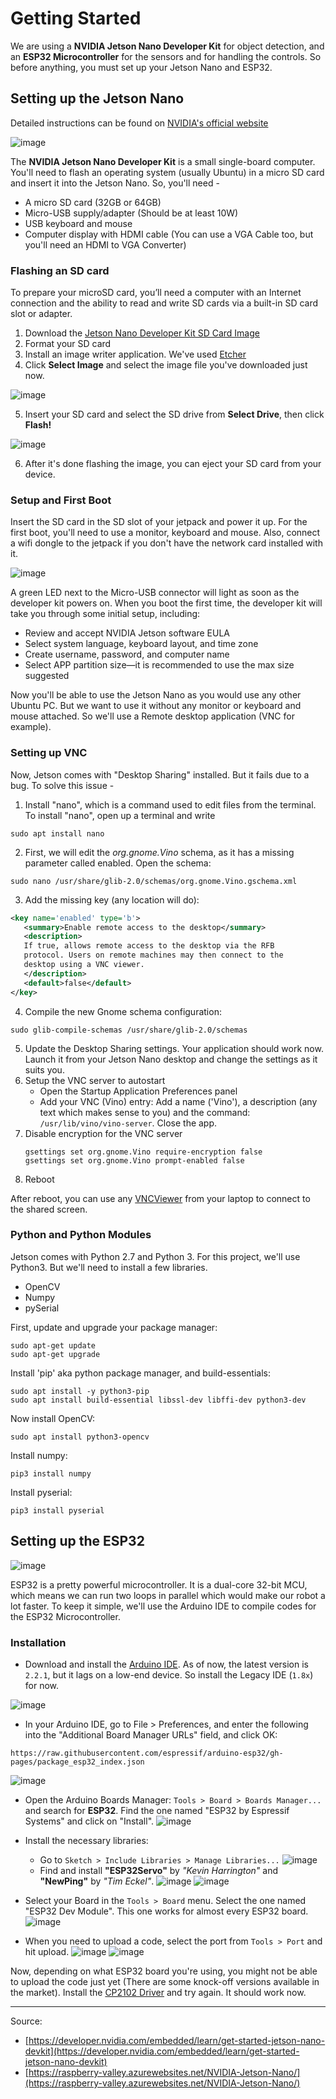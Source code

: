 # Getting Started
We are using a **NVIDIA Jetson Nano Developer Kit** for object detection, and an **ESP32 Microcontroller** for the sensors and for handling the controls. So before anything, you must set up your Jetson Nano and ESP32.

## Setting up the Jetson Nano
Detailed instructions can be found on [NVIDIA's official website](https://developer.nvidia.com/embedded/learn/get-started-jetson-nano-devkit)

![image](https://github.com/A-N-M-Noor/mechaScratch_404/assets/113457396/b30dbf15-980d-4c74-9ec6-5685efd21a3e)

The **NVIDIA Jetson Nano Developer Kit** is a small single-board computer. You'll need to flash an operating system (usually Ubuntu) in a micro SD card and insert it into the Jetson Nano. So, you'll need - 
* A micro SD card (32GB or 64GB)
* Micro-USB supply/adapter (Should be at least 10W)
* USB keyboard and mouse
* Computer display with HDMI cable (You can use a VGA Cable too, but you'll need an HDMI to VGA Converter)

### Flashing an SD card
To prepare your microSD card, you’ll need a computer with an Internet connection and the ability to read and write SD cards via a built-in SD card slot or adapter.
1. Download the [Jetson Nano Developer Kit SD Card Image](https://developer.nvidia.com/jetson-nano-sd-card-image)
2. Format your SD card
3. Install an image writer application. We've used [Etcher](https://etcher.balena.io/)
4. Click **Select Image** and select the image file you've downloaded just now.

![image](https://github.com/A-N-M-Noor/mechaScratch_404/assets/113457396/cd6eaa0c-ff47-47a7-8f52-b617cc47f696)

5. Insert your SD card and select the SD drive from **Select Drive**, then click **Flash!**

![image](https://github.com/A-N-M-Noor/mechaScratch_404/assets/113457396/fdcd5679-c184-4fd2-b6e7-a8bf1165cea2)

6. After it's done flashing the image, you can eject your SD card from your device.

### Setup and First Boot
Insert the SD card in the SD slot of your jetpack and power it up. For the first boot, you'll need to use a monitor, keyboard and mouse. Also, connect a wifi dongle to the jetpack if you don't have the network card installed with it.

![image](https://github.com/A-N-M-Noor/mechaScratch_404/assets/113457396/1e8d64e3-7c4d-430f-a153-4e9937bc37bf)

A green LED next to the Micro-USB connector will light as soon as the developer kit powers on. When you boot the first time, the developer kit will take you through some initial setup, including:
* Review and accept NVIDIA Jetson software EULA
* Select system language, keyboard layout, and time zone
* Create username, password, and computer name
* Select APP partition size—it is recommended to use the max size suggested

Now you'll be able to use the Jetson Nano as you would use any other Ubuntu PC. But we want to use it without any monitor or keyboard and mouse attached. So we'll use a Remote desktop application (VNC for example).

### Setting up VNC
Now, Jetson comes with "Desktop Sharing" installed. But it fails due to a bug. To solve this issue -
1. Install "nano", which is a command used to edit files from the terminal. To install "nano", open up a terminal and write
```
sudo apt install nano
```
2. First, we will edit the _org.gnome.Vino_ schema, as it has a missing parameter called enabled. Open the schema:
```
sudo nano /usr/share/glib-2.0/schemas/org.gnome.Vino.gschema.xml
```
3. Add the missing key (any location will do):
```XML
<key name='enabled' type='b'>
   <summary>Enable remote access to the desktop</summary>
   <description>
   If true, allows remote access to the desktop via the RFB
   protocol. Users on remote machines may then connect to the
   desktop using a VNC viewer.
   </description>
   <default>false</default>
</key>
```
4. Compile the new Gnome schema configuration:
```
sudo glib-compile-schemas /usr/share/glib-2.0/schemas
```
5. Update the Desktop Sharing settings. Your application should work now. Launch it from your Jetson Nano desktop and change the settings as it suits you.
6. Setup the VNC server to autostart
   - Open the Startup Application Preferences panel
   - Add your VNC (Vino) entry: Add a name ('Vino'), a description (any text which makes sense to you) and the command: ```/usr/lib/vino/vino-server```. Close the app.
7. Disable encryption for the VNC server
   ```
   gsettings set org.gnome.Vino require-encryption false
   gsettings set org.gnome.Vino prompt-enabled false
   ```
8. Reboot

After reboot, you can use any [VNCViewer](https://www.realvnc.com/en/connect/download/viewer/) from your laptop to connect to the shared screen.

### Python and Python Modules
Jetson comes with Python 2.7 and Python 3. For this project, we'll use Python3. But we'll need to install a few libraries.
* OpenCV
* Numpy
* pySerial

First, update and upgrade your package manager:
```
sudo apt-get update
sudo apt-get upgrade
```

Install 'pip' aka python package manager, and build-essentials:
```
sudo apt install -y python3-pip
sudo apt install build-essential libssl-dev libffi-dev python3-dev
```

Now install OpenCV:
```
sudo apt install python3-opencv
```
Install numpy:
```
pip3 install numpy
```
Install pyserial:
```
pip3 install pyserial
```

## Setting up the ESP32

![image](https://github.com/A-N-M-Noor/mechaScratch_404/assets/113457396/b2427834-0830-4407-ba09-913bf4438765)

ESP32 is a pretty powerful microcontroller. It is a dual-core 32-bit MCU, which means we can run two loops in parallel which would make our robot a lot faster. To keep it simple, we'll use the Arduino IDE to compile codes for the ESP32 Microcontroller.

### Installation
* Download and install the [Arduino IDE](https://www.arduino.cc/en/software). As of now, the latest version is `2.2.1`, but it lags on a low-end device. So install the Legacy IDE (`1.8x`) for now.

![image](https://github.com/A-N-M-Noor/mechaScratch_404/assets/113457396/51009def-76e4-4f8b-b5f6-feb5da4c1bc0)

* In your Arduino IDE, go to File > Preferences, and enter the following into the "Additional Board Manager URLs" field, and click OK: 
```
https://raw.githubusercontent.com/espressif/arduino-esp32/gh-pages/package_esp32_index.json
```
![image](https://github.com/A-N-M-Noor/mechaScratch_404/assets/113457396/1deebbbf-92e0-4f38-a313-d06a5578e660)

* Open the Arduino Boards Manager: `Tools > Board > Boards Manager...` and search for **ESP32**. Find the one named "ESP32 by Espressif Systems" and click on "Install".
![image](https://github.com/A-N-M-Noor/mechaScratch_404/assets/113457396/d2d5850e-1a15-4024-96b8-57f9c464a54a)

* Install the necessary libraries:
   - Go to `Sketch > Include Libraries > Manage Libraries...`
![image](https://github.com/A-N-M-Noor/mechaScratch_404/assets/113457396/7d42419a-1a90-4b84-be27-7d867faaaf8e)
   - Find and install **"ESP32Servo"** by _"Kevin Harrington"_ and **"NewPing"** by _"Tim Eckel"_.
![image](https://github.com/A-N-M-Noor/mechaScratch_404/assets/113457396/94853da6-6f67-49e4-bb73-82e491525fd6)
![image](https://github.com/A-N-M-Noor/mechaScratch_404/assets/113457396/8579493f-ba9f-4091-ab5d-c0f22b2c44a4)


* Select your Board in the `Tools > Board` menu. Select the one named "ESP32 Dev Module". This one works for almost every ESP32 board.
![image](https://github.com/A-N-M-Noor/mechaScratch_404/assets/113457396/40ef4c0d-407d-467f-91c7-f47dd302f126)

* When you need to upload a code, select the port from `Tools > Port` and hit upload.
![image](https://github.com/A-N-M-Noor/mechaScratch_404/assets/113457396/3fb264b6-173a-4ae2-a552-cd9be82e8ba9)
![image](https://github.com/A-N-M-Noor/mechaScratch_404/assets/113457396/f50c42d9-64d7-4af0-9547-e3d8492c68a5)

Now, depending on what ESP32 board you're using, you might not be able to upload the code just yet (There are some knock-off versions available in the market). Install the [CP2102 Driver](https://www.silabs.com/documents/public/software/CP210x_Windows_Drivers.zip) and try again. It should work now.
_______

Source:
* [https://developer.nvidia.com/embedded/learn/get-started-jetson-nano-devkit](https://developer.nvidia.com/embedded/learn/get-started-jetson-nano-devkit)
* [https://raspberry-valley.azurewebsites.net/NVIDIA-Jetson-Nano/](https://raspberry-valley.azurewebsites.net/NVIDIA-Jetson-Nano/)
